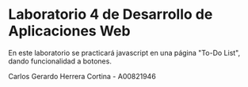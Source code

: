 # Laboratorio 4 de Desarrollo de Aplicaciones Web

En este laboratorio se practicará javascript en una página "To-Do List", dando funcionalidad a botones. 

Carlos Gerardo Herrera Cortina - A00821946